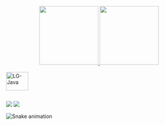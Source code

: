 <div align="center">
  <a href="https://github.com/TheDevLG">
  <img height="160em" src="https://github-readme-stats.vercel.app/api?username=TheDevLG&show_icons=true&theme=dracula&include_all_commits=true&count_private=true"/>
  <img height="160em" src="https://github-readme-stats.vercel.app/api/top-langs/?username=TheDevLG&layout=compact&langs_count=7&theme=dracula"/>
</div>
<div style="display: inline_block"><br>     
  <img align="center" alt="LG-Java" height="50" width="60" src="https://cdn.jsdelivr.net/gh/devicons/devicon/icons/java/java-plain-wordmark.svg">
</div>

##

<div> 
  <a href="https://www.instagram.com/luizg.matos" target="_blank"><img src="https://img.shields.io/badge/-Instagram-%23E4405F?style=for-the-badge&logo=instagram&logoColor=white" target="_blank"></a>
  <a href = "mailto:contatoluizgustavoig@gmail.com"><img src="https://img.shields.io/badge/-Gmail-%23333?style=for-the-badge&logo=gmail&logoColor=white" target="_blank"></a>
 
  ![Snake animation](https://github.com/TheDevLG/TheDevLG/blob/output/github-contribution-grid-snake.svg)
 
</div>
